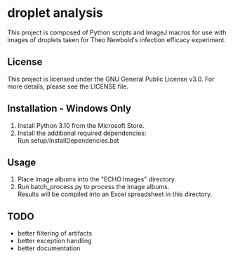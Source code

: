 # droplet analysis
This project is composed of Python scripts and ImageJ macros for use with\
images of droplets taken for Theo Newbold's infection efficacy experiment.

## License
This project is licensed under the GNU General Public License v3.0.
For more details, please see the LICENSE file.

## Installation - Windows Only
1) Install Python 3.10 from the Microsoft Store.
2) Install the additional required dependencies:\
    Run setup/InstallDependencies.bat

## Usage
1) Place image albums into the "ECHO Images" directory.
2) Run batch_process.py to process the image albums.\
    Results will be compiled into an Excel spreadsheet in this directory.

## TODO
- better filtering of artifacts
- better exception handling
- better documentation
